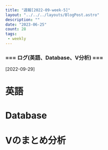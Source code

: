 ```yaml
---
title: "週報[2022-09-week-5]"
layout: "../../../layouts/BlogPost.astro"
description: ""
date: "2023-06-25"
count: 28
tags:
 - weekly
---
```





### === ログ(英語、Database、V分析) ===

[2022-09-29]

# 英語

# Database

# Vのまとめ分析

